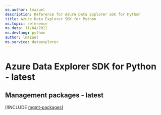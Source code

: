 ```yaml
---
ms.author: lmazuel
description: Reference for Azure Data Explorer SDK for Python
title: Azure Data Explorer SDK for Python
ms.topic: reference
ms.data: 11/04/2022
ms.devlang: python
author: lmazuel
ms.service: dataexplorer
---
```

# Azure Data Explorer SDK for Python - latest

## Management packages - latest
[!INCLUDE [mgmt-packages](data-explorer-mgmt-index.md)]